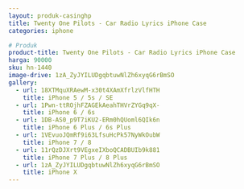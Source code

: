 ```yaml
---
layout: produk-casinghp
title: Twenty One Pilots - Car Radio Lyrics iPhone Case
categories: iphone

# Produk
product-title: Twenty One Pilots - Car Radio Lyrics iPhone Case
harga: 90000
sku: hn-1440
image-drive: 1zA_ZyJYILUDgqbtuwNlZh6xyqG6rBmSO
gallery:
  - url: 18XTMquXRAewM-x30t4XAmXfrlzVlfHTH
    title: iPhone 5 / 5s / SE
  - url: 1Pwn-ttROjhFZAGEkAeahTHVrZYGq9qX-
    title: iPhone 6 / 6s
  - url: 1DB-AS0_p9T7iKU2-ERm0hQUoml6QIk6n
    title: iPhone 6 Plus / 6s Plus
  - url: 1VEvuoJQmRf9i63LfsuHcPk57NyWkOubW
    title: iPhone 7 / 8
  - url: 11rQzDJXrt9VEgxeIXboQCADBUIb9k881
    title: iPhone 7 Plus / 8 Plus
  - url: 1zA_ZyJYILUDgqbtuwNlZh6xyqG6rBmSO
    title: iPhone X
---
```

